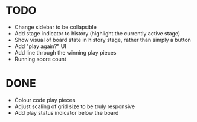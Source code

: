 # TODO

* Change sidebar to be collapsible
* Add stage indicator to history (highlight the currently active stage)
* Show visual of board state in history stage, rather than simply a button
* Add "play again?" UI
* Add line through the winning play pieces
* Running score count

# DONE

* Colour code play pieces
* Adjust scaling of grid size to be truly responsive
* Add play status indicator below the board
